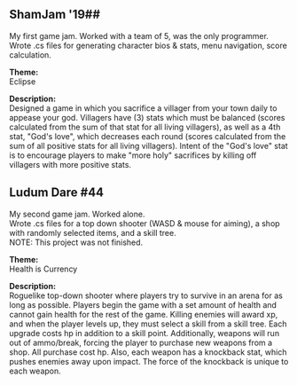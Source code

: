 ## ShamJam '19##

My first game jam. Worked with a team of 5, was the only programmer.</br>
Wrote .cs files for generating character bios & stats, menu navigation, score calculation.</br>

**Theme:**</br>
Eclipse </br>

**Description:**</br>
Designed a game in which you sacrifice a villager from your town daily to appease your god.
Villagers have (3) stats which must be balanced (scores calculated from the sum of that stat for all living villagers),
as well as a 4th stat, "God's love", which decreases each round (scores calculated from the sum of all positive stats for all living villagers).
Intent of the "God's love" stat is to encourage players to make "more holy" sacrifices
by killing off villagers with more positive stats.


## Ludum Dare #44 ##
My second game jam. Worked alone.</br>
Wrote .cs files for a top down shooter (WASD & mouse for aiming), a shop with randomly selected items, and a skill tree.</br>
NOTE: This project was not finished.

**Theme:**</br>
Health is Currency</br>

**Description:**</br>
Roguelike top-down shooter where players try to survive in an arena for as long as possible.
Players begin the game with a set amount of health and cannot gain health for the rest of the game.
Killing enemies will award xp, and when the player levels up, they must select a skill from a skill tree.
Each upgrade costs hp in addition to a skill point.
Additionally, weapons will run out of ammo/break, forcing the player to purchase new weapons from a shop.
All purchase cost hp.
Also, each weapon has a knockback stat, which pushes enemies away upon impact. The force of the knockback is unique to each weapon.
